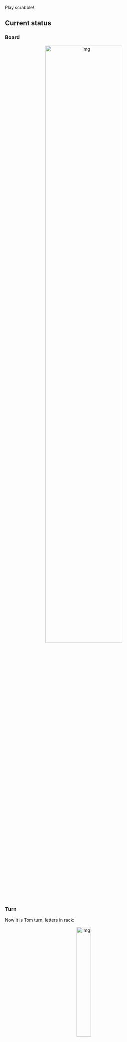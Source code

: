 
Play scrabble!
## Current status
### Board
<p align="center">
<img src="https://raw.githubusercontent.com/radosz99/radosz99/main/board.png" width=70% alt="Img"/>
    </p>
    
### Turn
Now it is Tom turn, letters in rack:
<p align="center">
<img src="https://raw.githubusercontent.com/radosz99/radosz99/main/rack.png" width=30% alt="Img"/>
</p>

### Game score
| Id | Player name | Points |
  | - | - | - |  
|0 | Tom | 245
|1 | Jerry | 234
## Make the move
Make the move and insert the letters by creating an [issue](https://github.com/radosz99/radosz99/issues/new?title=scrabble%7Cmove%7C7%3AA%3ARIDE&body=Just+push+%27Submit+new+issue%27+or+update+with+your+move.) according to the rules or...

## Possibly best moves  
Are you sure? :smiling_imp: :smiling_imp: :smiling_imp:
<details>
  <summary>Spoiler warning!</summary>
  
  | Id | Move | Issue link | Points |
  | - | - | - | - |  
|1| D:0:medial | [scrabble&#124;move&#124;D:0:medial](https://github.com/radosz99/radosz99/issues/new?title=scrabble%7Cmove%7CD%3A0%3Amedial&body=Just+push+%27Submit+new+issue%27+or+update+with+your+move.) | 24 
|2| 1:J:vidame | [scrabble&#124;move&#124;1:J:vidame](https://github.com/radosz99/radosz99/issues/new?title=scrabble%7Cmove%7C1%3AJ%3Avidame&body=Just+push+%27Submit+new+issue%27+or+update+with+your+move.) | 24 
|3| D:0:menial | [scrabble&#124;move&#124;D:0:menial](https://github.com/radosz99/radosz99/issues/new?title=scrabble%7Cmove%7CD%3A0%3Amenial&body=Just+push+%27Submit+new+issue%27+or+update+with+your+move.) | 22 
|4| 1:J:vimen | [scrabble&#124;move&#124;1:J:vimen](https://github.com/radosz99/radosz99/issues/new?title=scrabble%7Cmove%7C1%3AJ%3Avimen&body=Just+push+%27Submit+new+issue%27+or+update+with+your+move.) | 20 
|5| 1:J:vaned | [scrabble&#124;move&#124;1:J:vaned](https://github.com/radosz99/radosz99/issues/new?title=scrabble%7Cmove%7C1%3AJ%3Avaned&body=Just+push+%27Submit+new+issue%27+or+update+with+your+move.) | 18 
|6| D:0:denial | [scrabble&#124;move&#124;D:0:denial](https://github.com/radosz99/radosz99/issues/new?title=scrabble%7Cmove%7CD%3A0%3Adenial&body=Just+push+%27Submit+new+issue%27+or+update+with+your+move.) | 18 
|7| 1:J:vendu | [scrabble&#124;move&#124;1:J:vendu](https://github.com/radosz99/radosz99/issues/new?title=scrabble%7Cmove%7C1%3AJ%3Avendu&body=Just+push+%27Submit+new+issue%27+or+update+with+your+move.) | 18 
|8| N:5:muted | [scrabble&#124;move&#124;N:5:muted](https://github.com/radosz99/radosz99/issues/new?title=scrabble%7Cmove%7CN%3A5%3Amuted&body=Just+push+%27Submit+new+issue%27+or+update+with+your+move.) | 18 
|9| M:0:manred | [scrabble&#124;move&#124;M:0:manred](https://github.com/radosz99/radosz99/issues/new?title=scrabble%7Cmove%7CM%3A0%3Amanred&body=Just+push+%27Submit+new+issue%27+or+update+with+your+move.) | 18 
|10| N:5:datum | [scrabble&#124;move&#124;N:5:datum](https://github.com/radosz99/radosz99/issues/new?title=scrabble%7Cmove%7CN%3A5%3Adatum&body=Just+push+%27Submit+new+issue%27+or+update+with+your+move.) | 18 
</details>
    
## Latest moves

| Id | Type | Move / Letters to replace | Created words / New letters | Date | Points | Player | Who |
| - | - | - | - | - | - | - | - |
|13| INSERT | H:0:pugh | ['PUGH'] | 11/28/2022, 01:30:56 | 30 | Jerry | [radosz99](github.com/radosz99) |
|12| INSERT | 3:H:horror | ['HORROR'] | 11/28/2022, 01:30:00 | 26 | Tom | [radosz99](github.com/radosz99) |
|11| INSERT | J:1:verra | ['VERRA'] | 11/28/2022, 01:29:22 | 16 | Jerry | [radosz99](github.com/radosz99) |
|10| INSERT | 7:L:futz | ['FUTZ'] | 11/28/2022, 01:28:21 | 48 | Tom | [radosz99](github.com/radosz99) |
|9| INSERT | L:7:foyle | ['FOYLE'] | 11/28/2022, 01:27:41 | 30 | Jerry | [radosz99](github.com/radosz99) |
|8| INSERT | 5:D:lifeboat | ['LIFEBOAT'] | 11/28/2022, 01:25:25 | 65 | Tom | [radosz99](github.com/radosz99) |
|7| INSERT | 13:G:cinqs | ['CINQS'] | 11/28/2022, 01:20:53 | 36 | Jerry | [radosz99](github.com/radosz99) |
|6| INSERT | 10:H:twirly | ['TWIRLY'] | 11/28/2022, 01:10:36 | 24 | Tom | [radosz99](github.com/radosz99) |
|5| INSERT | H:7:septaria | ['SEPTARIA'] | 11/28/2022, 01:08:56 | 83 | Jerry | [radosz99](github.com/radosz99) |
|4| INSERT | A:7:mining | ['MINING'] | 11/28/2022, 01:07:13 | 30 | Tom | [radosz99](github.com/radosz99) |
|3| INSERT | F:5:fogie | ['FOGIE'] | 11/28/2022, 01:06:26 | 19 | Jerry | [radosz99](github.com/radosz99) |
|2| INSERT | 10:A:ixtle | ['IXTLE'] | 11/28/2022, 01:05:30 | 24 | Tom | [radosz99](github.com/radosz99) |
|1| INSERT | D:7:heiled | ['HEILED'] | 11/28/2022, 01:02:30 | 20 | Jerry | [radosz99](github.com/radosz99) |
|0| INSERT | 7:D:hugest | ['HUGEST'] | 11/28/2022, 00:55:28 | 28 | Tom | [radosz99](github.com/radosz99) |